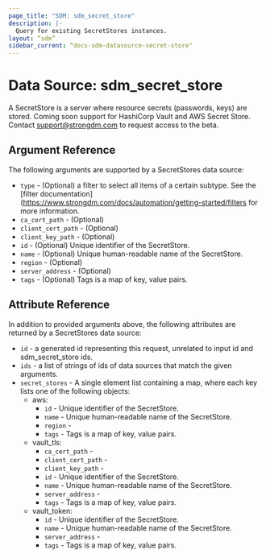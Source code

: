 ```yaml
---
page_title: "SDM: sdm_secret_store"
description: |-
  Query for existing SecretStores instances.
layout: “sdm”
sidebar_current: “docs-sdm-datasource-secret-store"
---
```

# Data Source: sdm_secret_store

A SecretStore is a server where resource secrets (passwords, keys) are stored. 
 Coming soon support for HashiCorp Vault and AWS Secret Store. Contact support@strongdm.com to request access to the beta.
## Argument Reference
The following arguments are supported by a SecretStores data source:
* `type` - (Optional) a filter to select all items of a certain subtype. See the [filter documentation](https://www.strongdm.com/docs/automation/getting-started/filters for more information.
* `ca_cert_path` - (Optional) 
* `client_cert_path` - (Optional) 
* `client_key_path` - (Optional) 
* `id` - (Optional) Unique identifier of the SecretStore.
* `name` - (Optional) Unique human-readable name of the SecretStore.
* `region` - (Optional) 
* `server_address` - (Optional) 
* `tags` - (Optional) Tags is a map of key, value pairs.
## Attribute Reference
In addition to provided arguments above, the following attributes are returned by a SecretStores data source:
* `id` - a generated id representing this request, unrelated to input id and sdm_secret_store ids.
* `ids` - a list of strings of ids of data sources that match the given arguments.
* `secret_stores` - A single element list containing a map, where each key lists one of the following objects:
	* aws:
		* `id` - Unique identifier of the SecretStore.
		* `name` - Unique human-readable name of the SecretStore.
		* `region` - 
		* `tags` - Tags is a map of key, value pairs.
	* vault_tls:
		* `ca_cert_path` - 
		* `client_cert_path` - 
		* `client_key_path` - 
		* `id` - Unique identifier of the SecretStore.
		* `name` - Unique human-readable name of the SecretStore.
		* `server_address` - 
		* `tags` - Tags is a map of key, value pairs.
	* vault_token:
		* `id` - Unique identifier of the SecretStore.
		* `name` - Unique human-readable name of the SecretStore.
		* `server_address` - 
		* `tags` - Tags is a map of key, value pairs.
